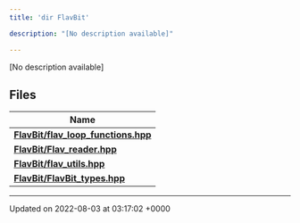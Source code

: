 ```yaml
---
title: 'dir FlavBit'

description: "[No description available]"

---
```







[No description available]

## Files

| Name           |
| -------------- |
| **[FlavBit/flav_loop_functions.hpp](/documentation/code/colliderbit_development/files/flav__loop__functions_8hpp/#file-flav-loop-functions.hpp)**  |
| **[FlavBit/Flav_reader.hpp](/documentation/code/colliderbit_development/files/flav__reader_8hpp/#file-flav-reader.hpp)**  |
| **[FlavBit/flav_utils.hpp](/documentation/code/colliderbit_development/files/flav__utils_8hpp/#file-flav-utils.hpp)**  |
| **[FlavBit/FlavBit_types.hpp](/documentation/code/colliderbit_development/files/flavbit__types_8hpp/#file-flavbit-types.hpp)**  |






-------------------------------

Updated on 2022-08-03 at 03:17:02 +0000
